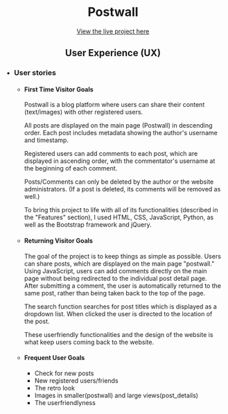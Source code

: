 <h1 align="center">Postwall</h1>
<div align="center">
  <a href="https://postwall-500ee4318184.herokuapp.com/">View the live project here</a>
</div>


<h2 align="center"> User Experience (UX) </h2>

-   ### User stories

    -   #### First Time Visitor Goals

        Postwall is a blog platform where users can share their content (text/images) with other registered users. 

        All posts are displayed on the main page (Postwall) in descending order. Each post includes metadata showing the author's username and timestamp.

        Registered users can add comments to each post, which are displayed in ascending order, with the commentator's username at the beginning of each comment.

        Posts/Comments can only be deleted by the author or the website administrators. (If a post is deleted, its comments will be removed as well.)

        To bring this project to life with all of its functionalities (described in the "Features" section), I used HTML, CSS, JavaScript, Python, as well as the Bootstrap framework and jQuery.

    -   #### Returning Visitor Goals

        The goal of the project is to keep things as simple as possible. Users can share posts, which are displayed on the main page "postwall." Using JavaScript, users can add   comments directly on the main page without being redirected to the individual post detail page. After submitting a comment, the user is automatically returned to the same post, rather than being taken back to the top of the page.

        The search function searches for post titles which is displayed as a dropdown list. When clicked the user is directed to the location of the post. 

        These userfriendly functionalities and the design of the website is what keep users coming back to the website. 


    -   #### Frequent User Goals

        * Check for new posts
        * New registered users/friends
        * The retro look
        * Images in smaller(postwall) and large views(post_details)
        * The userfriendlyness
